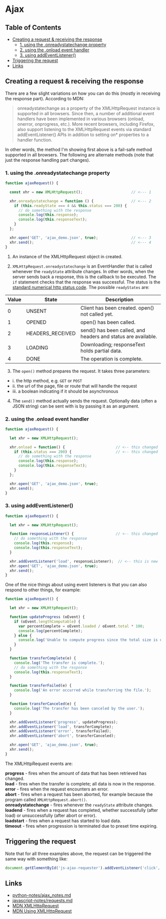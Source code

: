 # Ajax


## Table of Contents

<!-- toc -->

- [Creating a request & receiving the response](#creating-a-request--receiving-the-response)
  * [1. using the .onreadystatechange property](#1-using-the-onreadystatechange-property)
  * [2. using the .onload event handler](#2-using-the-onload-event-handler)
  * [3. using addEventListener()](#3-using-addeventlistener)
- [Triggering the request](#triggering-the-request)
- [Links](#links)

<!-- tocstop -->

## Creating a request & receiving the response

There are a few slight variations on how you can do this (mostly in receiving the response part). According to MDN:

> onreadystatechange as a property of the XMLHttpRequest instance is supported in all browsers. Since then, a number of additional event handlers have been implemented in various browsers (onload, onerror, onprogress, etc.). More recent browsers, including Firefox, also support listening to the XMLHttpRequest events via standard addEventListener() APIs in addition to setting on* properties to a handler function.

In other words, the method I'm showing first above is a fail-safe method supported in all browsers. The following are alternate methods (note that just the response handling part changes).

### 1. using the .onreadystatechange property

```javascript
function ajaxRequest() {

  const xhr = new XMLHttpRequest();                      // <--- 1

  xhr.onreadystatechange = function () {                 // <--- 2
    if (this.readyState === 4 && this.status === 200) {
      // do something with the response
      console.log(this.response);
      console.log(this.responseText);
    }
  };

  xhr.open('GET', 'ajax_demo.json', true);               // <--- 3
  xhr.send();                                            // <--- 4
}
```

1. An instance of the XMLHttpRequest object in created.

2. `XMLHttpRequest.onreadystatechange` is an EventHandler that is called whenever the `readyState` attribute changes. In other words, when the server sends back a response, this is the callback to be executed. The `if` statement checks that the response was successful. The status is the [standard numerical http status code](https://developer.mozilla.org/en-US/docs/Web/HTTP/Status). The possible `readyStates` are:

Value | State | Description
----- | ----- | -----------
0 | UNSENT | Client has been created. open() not called yet.
1 | OPENED | open() has been called.
2 | HEADERS_RECEIVED | send() has been called, and headers and status are available.
3 | LOADING | Downloading; responseText holds partial data.
4 | DONE | The operation is complete.

3. The `open()` method prepares the request. It takes three parameters:
 - i. the http method, e.g. `GET` or `POST`
 - ii. the url of the page, file or route that will handle the request
 - iii. a boolean indicating if it should be asynchronous

4. The `send()` method actually sends the request. Optionally data (often a JSON string) can be sent with is by passing it as an argument.


### 2. using the .onload event handler

```javascript
function ajaxRequest() {

  let xhr = new XMLHttpRequest();

  xhr.onload = function() {                       // <-- this changed
    if (this.status === 200) {                    // <-- this changed
      // do something with the response
      console.log(this.response);
      console.log(this.responseText);
    }
  };

  xhr.open('GET', 'ajax_demo.json', true);
  xhr.send();
}
```

### 3. using addEventListener()

```javascript
function ajaxRequest() {

  let xhr = new XMLHttpRequest();

  function responseListener() {                   // <-- this changed
    // do something with the response
    console.log(this.response);
    console.log(this.responseText);
  }

  xhr.addEventListener('load', responseListener);  // <-- this is new
  xhr.open('GET', 'ajax_demo.json', true);
  xhr.send();
}
```

One of the nice things about using event listeners is that you can also respond to other things, for example:

```javascript
function ajaxRequest() {

  let xhr = new XMLHttpRequest();

  function updateProgress (oEvent) {
    if (oEvent.lengthComputable) {
      var percentComplete = oEvent.loaded / oEvent.total * 100;
      console.log(percentComplete);
    } else {
      console.log('Unable to compute progress since the total size is unknown')
    }
  }

  function transferComplete(e) {
    console.log('The transfer is complete.');
    // do something with the response
    console.log(this.responseText);
  }

  function transferFailed(e) {
    console.log('An error occurred while transferring the file.');
  }

  function transferCanceled(e) {
    console.log('The transfer has been canceled by the user.');
  }

  xhr.addEventListener('progress', updateProgress);
  xhr.addEventListener('load', transferComplete);
  xhr.addEventListener('error', transferFailed);
  xhr.addEventListener('abort', transferCanceled);

  xhr.open('GET', 'ajax_demo.json', true);
  xhr.send();
}
```

The XMLHttpRequest events are:

**progress** - fires when the amount of data that has been retrieved has changed.  
**load** - fires when the transfer is complete; all data is now in the response.  
**error** -  fires when the request encounters an error.  
**abort** - fires when a request has been aborted, for example because the program called `XMLHttpRequest.abort()`.  
**onreadystatechange** - fires whenever the `readyState` attribute changes.  
**loadend** -  fires when a request has completed, whether successfully (after load) or unsuccessfully (after abort or error).  
**loadstart** - fires when a request has started to load data.  
**timeout** - fires when progression is terminated due to preset time expiring.  


## Triggering the request

Note that for all three examples above, the request can be triggered the same way with something like:

```javascript
document.getElementById('js-ajax-requester').addEventListener('click', ajaxRequest);
```

## Links

- [python-notes/ajax_notes.md](https://github.com/jessicarush/python-notes/blob/master/ajax_notes.md)  
- [javascript-notes/requests.md](https://github.com/jessicarush/javascript-notes/blob/master/requests.md)  
- [MDN XMLHttpRequest](https://developer.mozilla.org/en-US/docs/Web/API/XMLHttpRequest)
- [MDN Using XMLHttpRequest](https://developer.mozilla.org/en-US/docs/Web/API/XMLHttpRequest/Using_XMLHttpRequest)
